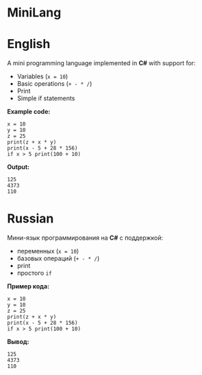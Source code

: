 # MiniLang

# English

A mini programming language implemented in <strong>C#</strong> with support for:

- Variables (`x = 10`)
- Basic operations (`+ - * /`)
- Print
- Simple if statements

**Example code:**

```
x = 10
y = 10
z = 25
print(z + x * y)
print(x - 5 + 28 * 156)
if x > 5 print(100 + 10)
```

**Output:**

```
125
4373
110
```

# Russian

Мини-язык программирования на <strong>C#</strong> с поддержкой:
- переменных (`x = 10`)
- базовых операций (`+ - * /`)
- print
- простого `if`

**Пример кода:**

```
x = 10
y = 10
z = 25
print(z + x * y)
print(x - 5 + 28 * 156)
if x > 5 print(100 + 10)
```

**Вывод:**
```
125
4373
110
```
